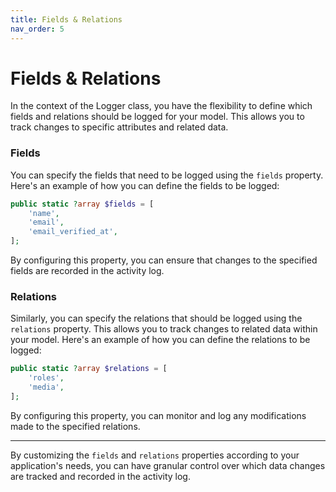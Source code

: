 ```yaml
---
title: Fields & Relations
nav_order: 5
---
```


# Fields & Relations

In the context of the Logger class, you have the flexibility to define which fields and relations should be logged for your model. This allows you to track changes to specific attributes and related data.


### Fields

You can specify the fields that need to be logged using the `fields` property. Here's an example of how you can define the fields to be logged:

```php
public static ?array $fields = [
    'name',
    'email',
    'email_verified_at',
];
```

By configuring this property, you can ensure that changes to the specified fields are recorded in the activity log.


### Relations

Similarly, you can specify the relations that should be logged using the `relations` property. This allows you to track changes to related data within your model. Here's an example of how you can define the relations to be logged:

```php
public static ?array $relations = [
    'roles',
    'media',
];
```

By configuring this property, you can monitor and log any modifications made to the specified relations.

___

By customizing the `fields` and `relations` properties according to your application's needs, you can have granular control over which data changes are tracked and recorded in the activity log.
